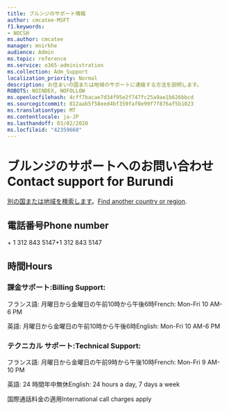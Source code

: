 ```yaml
---
title: ブルンジのサポート情報
author: cmcatee-MSFT
f1.keywords:
- NOCSH
ms.author: cmcatee
manager: mnirkhe
audience: Admin
ms.topic: reference
ms.service: o365-administration
ms.collection: Adm_Support
localization_priority: Normal
description: お住まいの国または地域のサポートに連絡する方法を説明します。
ROBOTS: NOINDEX, NOFOLLOW
ms.openlocfilehash: 4cff7bacae7d34f95e2f747fc25a9ae1b626bbcd
ms.sourcegitcommit: 812aab5f58eed4bf359faf0e99f7f876af5b1023
ms.translationtype: MT
ms.contentlocale: ja-JP
ms.lasthandoff: 03/02/2020
ms.locfileid: "42359668"
---
```

# <a name="contact-support-for-burundi"></a><span data-ttu-id="02cd2-103">ブルンジのサポートへのお問い合わせ</span><span class="sxs-lookup"><span data-stu-id="02cd2-103">Contact support for Burundi</span></span>

<span data-ttu-id="02cd2-104">[別の国または地域を検索します](../contact-support-for-business-products.md)。</span><span class="sxs-lookup"><span data-stu-id="02cd2-104">[Find another country or region](../contact-support-for-business-products.md).</span></span>

## <a name="phone-number"></a><span data-ttu-id="02cd2-105">電話番号</span><span class="sxs-lookup"><span data-stu-id="02cd2-105">Phone number</span></span>
<span data-ttu-id="02cd2-106">+ 1 312 843 5147</span><span class="sxs-lookup"><span data-stu-id="02cd2-106">+1 312 843 5147</span></span>

## <a name="hours"></a><span data-ttu-id="02cd2-107">時間</span><span class="sxs-lookup"><span data-stu-id="02cd2-107">Hours</span></span>
### <a name="billing-support"></a><span data-ttu-id="02cd2-108">課金サポート:</span><span class="sxs-lookup"><span data-stu-id="02cd2-108">Billing Support:</span></span>

<span data-ttu-id="02cd2-109">フランス語: 月曜日から金曜日の午前10時から午後6時</span><span class="sxs-lookup"><span data-stu-id="02cd2-109">French: Mon-Fri 10 AM-6 PM</span></span>

<span data-ttu-id="02cd2-110">英語: 月曜日から金曜日の午前10時から午後6時</span><span class="sxs-lookup"><span data-stu-id="02cd2-110">English: Mon-Fri 10 AM-6 PM</span></span>

### <a name="technical-support"></a><span data-ttu-id="02cd2-111">テクニカル サポート:</span><span class="sxs-lookup"><span data-stu-id="02cd2-111">Technical Support:</span></span>

<span data-ttu-id="02cd2-112">フランス語: 月曜日から金曜日の午前9時から午後10時</span><span class="sxs-lookup"><span data-stu-id="02cd2-112">French: Mon-Fri 9 AM-10 PM</span></span>

<span data-ttu-id="02cd2-113">英語: 24 時間年中無休</span><span class="sxs-lookup"><span data-stu-id="02cd2-113">English: 24 hours a day, 7 days a week</span></span>

<span data-ttu-id="02cd2-114">国際通話料金の適用</span><span class="sxs-lookup"><span data-stu-id="02cd2-114">International call charges apply</span></span>
